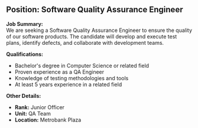 ## **Position: Software Quality Assurance Engineer**

**Job Summary:**  
We are seeking a Software Quality Assurance Engineer to ensure the quality of our software products. The candidate will develop and execute test plans, identify defects, and collaborate with development teams.

**Qualifications:**  
- Bachelor's degree in Computer Science or related field
- Proven experience as a QA Engineer
- Knowledge of testing methodologies and tools
- At least 5 years experience in a related field

**Other Details:**
- **Rank:** Junior Officer
- **Unit:** QA Team
- **Location:** Metrobank Plaza
